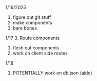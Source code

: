 1/16/2025
 1. figure out git stuff
 2. make components
 3. bare bones

 1/17
 3. Route components
 1. flesh out components
 2. work on client side routes

 1/18
 1. POTENTIALLY work on db.json (aido)